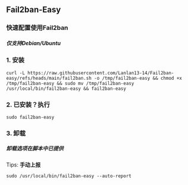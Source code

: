 ## Fail2ban-Easy
### 快速配置使用Fail2ban
##### 仅支持Debian/Ubuntu
### 1. 安装
```
curl -L https://raw.githubusercontent.com/Lanlan13-14/Fail2ban-easy/refs/heads/main/fail2ban.sh -o /tmp/fail2ban-easy && chmod +x /tmp/fail2ban-easy && sudo mv /tmp/fail2ban-easy /usr/local/bin/fail2ban-easy && fail2ban-easy
```
### 2. 已安装？执行
```
sudo fail2ban-easy
```
### 3. 卸载
##### 卸载选项在脚本中已提供

Tips:
**手动上报**
```
sudo /usr/local/bin/fail2ban-easy --auto-report
```
